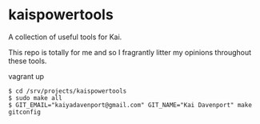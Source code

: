 kaispowertools
==============

A collection of useful tools for Kai.

This repo is totally for me and so I fragrantly litter my opinions throughout these tools.

vagrant up

```
$ cd /srv/projects/kaispowertools
$ sudo make all
$ GIT_EMAIL="kaiyadavenport@gmail.com" GIT_NAME="Kai Davenport" make gitconfig
```

